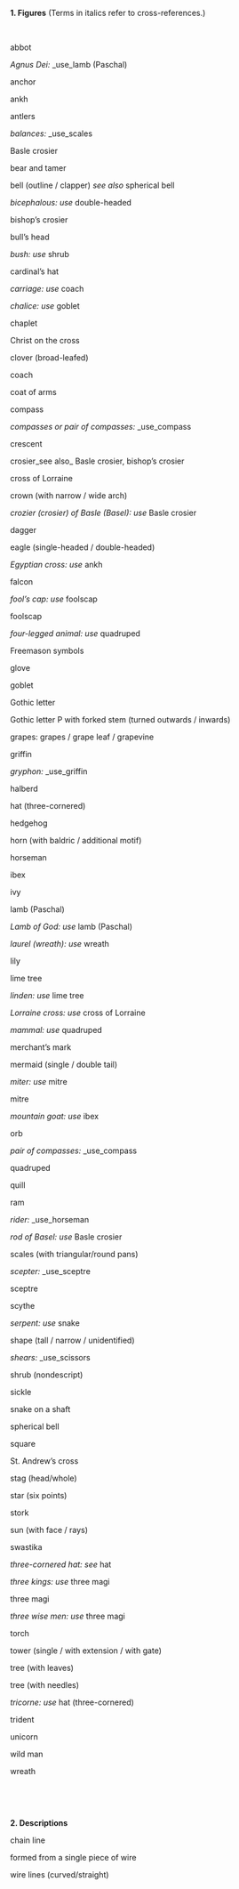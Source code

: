 **1. Figures** (Terms in italics refer to cross-references.)

**&nbsp;**

abbot

_Agnus Dei:_ _use_lamb (Paschal)

anchor

ankh

antlers

_balances:_ _use_scales

Basle crosier

bear and tamer

bell (outline / clapper) _see also_ spherical bell

_bicephalous:_ _use_ double-headed

bishop’s crosier

bull’s head

_bush:_ _use_ shrub

cardinal’s hat

_carriage:_ _use_ coach

_chalice: use_ goblet

chaplet

Christ on the cross

clover (broad-leafed)

coach

coat of arms

compass

_compasses or pair of compasses:_ _use_compass

crescent

crosier_see also_ Basle crosier, bishop’s crosier

cross of Lorraine

crown (with narrow / wide arch)

_crozier (crosier) of Basle (Basel): use_ Basle crosier

dagger

eagle (single-headed / double-headed)

_Egyptian cross:_ _use_ ankh

falcon

_fool’s cap: use_ foolscap

foolscap

_four-legged animal: use_ quadruped

Freemason symbols

glove

goblet

Gothic letter

Gothic letter P with forked stem (turned outwards / inwards)

grapes: grapes / grape leaf / grapevine

griffin

_gryphon:_ _use_griffin

halberd

hat (three-cornered)

hedgehog

horn (with baldric / additional motif)

horseman

ibex

ivy

lamb (Paschal)

_Lamb of God: use_ lamb (Paschal)

_laurel (wreath): use_ wreath

lily

lime tree

_linden: use_ lime tree

_Lorraine cross: use_ cross of Lorraine

_mammal: use_ quadruped

merchant’s mark

mermaid (single / double tail)

_miter:_ _use_ mitre

mitre

_mountain goat:_ _use_ ibex

orb

_pair of compasses:_ _use_compass

quadruped

quill

ram

_rider:_ _use_horseman

_rod of Basel: use_ Basle crosier

scales (with triangular/round pans)

_scepter:_ _use_sceptre

sceptre

scythe

_serpent:_ _use_ snake

shape (tall / narrow / unidentified)

_shears:_ _use_scissors

shrub (nondescript)

sickle

snake on a shaft

spherical bell

square

St. Andrew’s cross

stag (head/whole)

star (six points)

stork

sun (with face / rays)

swastika

_three-cornered hat: see_ hat

_three kings:_ _use_ three magi

three magi

_three wise men: use_ three magi

torch

tower (single / with extension / with gate)

tree (with leaves)

tree (with needles)

_tricorne:_ _use_ hat (three-cornered)

trident

unicorn

wild man

wreath



&nbsp;

&nbsp;

**2. Descriptions**

chain line

formed from a single piece of wire

wire lines (curved/straight)

&nbsp;